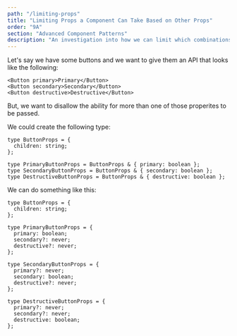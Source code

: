 ```yaml
---
path: "/limiting-props"
title: "Limiting Props a Component Can Take Based on Other Props"
order: "9A"
section: "Advanced Component Patterns"
description: "An investigation into how we can limit which combinations of properties can be used with a component."
---
```


Let's say we have some buttons and we want to give them an API that looks like the following:

```tsx
<Button primary>Primary</Button>
<Button secondary>Secondary</Button>
<Button destructive>Destructive</Button>
```

But, we want to disallow the ability for more than one of those properites to be passed.

We could create the following type:

```tsx
type ButtonProps = {
  children: string;
};

type PrimaryButtonProps = ButtonProps & { primary: boolean };
type SecondaryButtonProps = ButtonProps & { secondary: boolean };
type DestructiveButtonProps = ButtonProps & { destructive: boolean };
```

We can do something like this:

```tsx
type ButtonProps = {
  children: string;
};

type PrimaryButtonProps = {
  primary: boolean;
  secondary?: never;
  destructive?: never;
};

type SecondaryButtonProps = {
  primary?: never;
  secondary: boolean;
  destructive?: never;
};

type DestructiveButtonProps = {
  primary?: never;
  secondary?: never;
  destructive: boolean;
};
```
